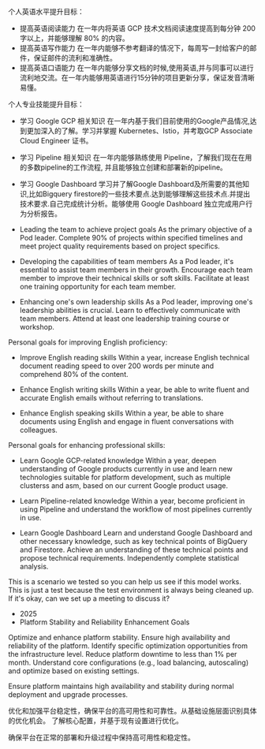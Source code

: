 个人英语水平提升目标：
* 提高英语阅读能力
在一年内将英语 GCP 技术文档阅读速度提高到每分钟 200 字以上，并能够理解 80% 的内容。
* 提高英语写作能力
在一年内能够不参考翻译的情况下，每周写一封给客户的邮件，保证邮件的流利和准确性。
* 提高英语口语能力
在一年内能够分享文档的时候,使用英语,并与同事可以进行流利地交流。在一年内能够用英语进行15分钟的项目更新分享，保证发音清晰易懂。



个人专业技能提升目标：
* 学习 Google GCP 相关知识
在一年内基于我们目前使用的Google产品情况,达到更加深入的了解。学习并掌握 Kubernetes、Istio，并考取GCP Associate Cloud Engineer 证书。
* 学习 Pipeline 相关知识
在一年内能够熟练使用 Pipeline，了解我们现在在用的多数pipeline的工作流程, 并且能够独立创建和部署新的pipeline。
* 学习 Google Dashboard
学习并了解Google Dashboard及所需要的其他知识,比如Bigquery firestore的一些技术要点.达到能够理解这些技术点.并提出技术要求.自己完成统计分析。能够使用 Google Dashboard 独立完成用户行为分析报告。


* Leading the team to achieve project goals
   As the primary objective of a Pod leader. Complete 90% of projects within specified timelines and meet project quality requirements based on project specifics.

* Developing the capabilities of team members
   As a Pod leader, it's essential to assist team members in their growth. Encourage each team member to improve their technical skills or soft skills. Facilitate at least one training opportunity for each team member.

* Enhancing one's own leadership skills
   As a Pod leader, improving one's leadership abilities is crucial. Learn to effectively communicate with team members. Attend at least one leadership training course or workshop.

Personal goals for improving English proficiency:
* Improve English reading skills
   Within a year, increase English technical document reading speed to over 200 words per minute and comprehend 80% of the content.

* Enhance English writing skills
   Within a year, be able to write fluent and accurate English emails without referring to translations.

* Enhance English speaking skills
   Within a year, be able to share documents using English and engage in fluent conversations with colleagues.

Personal goals for enhancing professional skills:
* Learn Google GCP-related knowledge
   Within a year, deepen understanding of Google products currently in use and learn new technologies suitable for platform development, such as multiple clusterss and asm, based on our current Google product usage.

* Learn Pipeline-related knowledge
   Within a year, become proficient in using Pipeline and understand the workflow of most pipelines currently in use.

* Learn Google Dashboard
   Learn and understand Google Dashboard and other necessary knowledge, such as key technical points of BigQuery and Firestore. Achieve an understanding of these technical points and propose technical requirements. Independently complete statistical analysis.


This is a scenario we tested so you can help us see if this model works. This is just a test because the test environment is always being cleaned up. If it's okay, can we set up a meeting to discuss it?

- 2025 
- Platform Stability and Reliability Enhancement Goals

Optimize and enhance platform stability. Ensure high availability and reliability of the platform. Identify specific optimization opportunities from the infrastructure level. Reduce platform downtime to less than 1% per month.
Understand core configurations (e.g., load balancing, autoscaling) and optimize based on existing settings.


Ensure platform maintains high availability and stability during normal deployment and upgrade processes.


优化和加强平台稳定性，确保平台的高可用性和可靠性。从基础设施层面识别具体的优化机会。
了解核心配置，并基于现有设置进行优化。


确保平台在正常的部署和升级过程中保持高可用性和稳定性。
